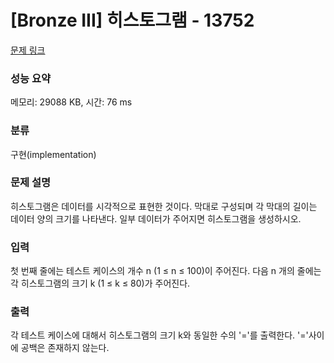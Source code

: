 # [Bronze III] 히스토그램 - 13752 

[문제 링크](https://www.acmicpc.net/problem/13752) 

### 성능 요약

메모리: 29088 KB, 시간: 76 ms

### 분류

구현(implementation)

### 문제 설명

<p dir="ltr">히스토그램은 데이터를 시각적으로 표현한 것이다. 막대로 구성되며 각 막대의 길이는 데이터 양의 크기를 나타낸다. 일부 데이터가 주어지면 히스토그램을 생성하시오.</p>

### 입력 

 <p dir="ltr">첫 번째 줄에는 테스트 케이스의 개수 n (1 ≤ n ≤ 100)이 주어진다. 다음 n 개의 줄에는 각 히스토그램의 크기 k (1 ≤ k ≤ 80)가 주어진다.</p>

### 출력 

 <p>각 테스트 케이스에 대해서 히스토그램의 크기 k와 동일한 수의 '='를 출력한다. '='사이에 공백은 존재하지 않는다.</p>


